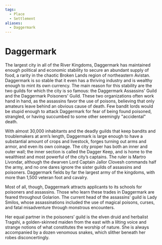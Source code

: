 ```yaml
---
tags:
  - Place
  - Settlement
aliases:
  - Daggermark
---
```

# Daggermark
The largest city in all of the River Kingdoms, Daggermark has maintained enough political and economic stability to secure an abundant supply of food, a rarity in the chaotic Broken Lands region of northeastern Avistan. Daggermark is so stable that it even has a thriving industry and is wealthy enough to mint its own currency. The main reason for this stability are the two guilds for which the city is so famous: the Daggermark Assassins' Guild and the Daggermark Poisoners' Guild. These two organizations often work hand in hand, as the assassins favor the use of poisons, believing that only amateurs leave behind an obvious cause of death. Few bandit lords would be stupid enough to attack Daggermark for fear of being found poisoned, strangled, or having succumbed to some other seemingly "accidental" death.

With almost 30,000 inhabitants and the deadly guilds that keep bandits and troublemakers at arm’s length, Daggermark is large enough to have a substantial amount of crops and livestock, forges turning out arms and armor, and even its own coinage. The city proper has both an inner and outer wall; the inner section is called the Dagger Keep, and is home to the wealthiest and most powerful of the city’s captains. The ruler is Martro Livondar, although the dwarven Lord Captain Jallor Clovesh commands half the army, and no one dares ignore the sister guilds of assassins and poisoners. Daggermark fields by far the largest army of the kingdoms, with more than 1,500 veteran foot and cavalry.

Most of all, though, Daggermark attracts applicants to its schools for poisoners and assassins. Those who learn these trades in Daggermark are feared throughout Golarion. The current head of the assassins’ guild is Lady Smilos, whose assassinations included the use of magical poisons, curses, and fatal misadventure through monstrous encounters.

Her equal partner in the poisoners’ guild is the elven druid and herbalist Tragshi, a golden-skinned maiden from the east with a lilting voice and strange notions of what constitutes the worship of nature. She is always accompanied by a dozen venomous snakes, which slither beneath her robes disconcertingly.
